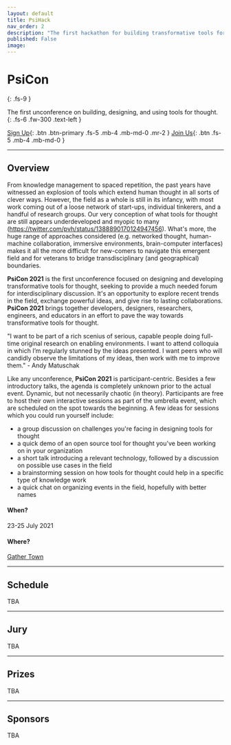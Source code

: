 ```yaml
---
layout: default
title: PsiHack
nav_order: 2
description: "The first hackathon for building transformative tools for thought."
published: False
image: 
---
```


# PsiCon
{: .fs-9 }

The first unconference on building, designing, and using tools for thought.
{: .fs-6 .fw-300 .text-left }

[Sign Up](){: .btn .btn-primary .fs-5 .mb-4 .mb-md-0 .mr-2 } [Join Us](/#join-us){: .btn .fs-5 .mb-4 .mb-md-0 }

---

## Overview

From knowledge management to spaced repetition, the past years have witnessed an explosion of tools which extend human thought in all sorts of clever ways. However, the field as a whole is still in its infancy, with most work coming out of a loose network of start-ups, individual tinkerers, and a handful of research groups. Our very conception of what tools for thought are still appears underdeveloped and myopic to many (https://twitter.com/pvh/status/1388890170124947456). What's more, the huge range of approaches considered (e.g. networked thought, human-machine collaboration, immersive environments, brain-computer interfaces) makes it all the more difficult for new-comers to navigate this emergent field and for veterans to bridge transdisciplinary (and geographical) boundaries.

**PsiCon 2021** is the first unconference focused on designing and developing transformative tools for thought, seeking to provide a much needed forum for interdisciplinary discussion. It's an opportunity to explore recent trends in the field, exchange powerful ideas, and give rise to lasting collaborations. **PsiCon 2021** brings together developers, designers, researchers, engineers, and educators in an effort to pave the way towards transformative tools for thought.

"I want to be part of a rich scenius of serious, capable people doing full-time original research on enabling environments. I want to attend colloquia in which I’m regularly stunned by the ideas presented. I want peers who will candidly observe the limitations of my ideas, then work with me to improve them." - Andy Matuschak

Like any unconference, **PsiCon 2021** is participant-centric. Besides a few introductory talks, the agenda is completely unknown prior to the actual event. Dynamic, but not necessarily chaotic (in theory). Participants are free to host their own interactive sessions as part of the umbrella event, which are scheduled on the spot towards the beginning. A few ideas for sessions which you could run yourself include:
- a group discussion on challenges you're facing in designing tools for thought
- a quick demo of an open source tool for thought you've been working on in your organization
- a short talk introducing a relevant technology, followed by a discussion on possible use cases in the field
- a brainstorming session on how tools for thought could help in a specific type of knowledge work
- a quick chat on organizing events in the field, hopefully with better names


#### When? 

23-25 July 2021

#### Where?

[Gather Town](https://gather.town/)

---

## Schedule

TBA

---

## Jury

TBA

---

## Prizes

TBA

---

## Sponsors

TBA